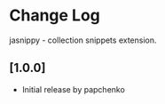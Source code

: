 # Change Log

jasnippy - collection snippets extension.

## [1.0.0]

- Initial release by papchenko
